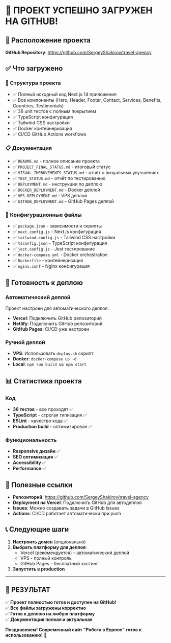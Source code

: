 # 🎉 ПРОЕКТ УСПЕШНО ЗАГРУЖЕН НА GITHUB!

## 📍 Расположение проекта
**GitHub Repository**: https://github.com/SergeyShakirov/travel-agency

## ✅ Что загружено

### 📂 Структура проекта
- ✅ Полный исходный код Next.js 14 приложения
- ✅ Все компоненты (Hero, Header, Footer, Contact, Services, Benefits, Countries, Testimonials)
- ✅ 36 unit тестов с полным покрытием
- ✅ TypeScript конфигурация
- ✅ Tailwind CSS настройки
- ✅ Docker контейнеризация
- ✅ CI/CD GitHub Actions workflows

### 📋 Документация
- ✅ `README.md` - полное описание проекта
- ✅ `PROJECT_FINAL_STATUS.md` - итоговый статус
- ✅ `VISUAL_IMPROVEMENTS_STATUS.md` - отчёт о визуальных улучшениях
- ✅ `TEST_STATUS.md` - отчёт по тестированию
- ✅ `DEPLOYMENT.md` - инструкции по деплою
- ✅ `DOCKER_DEPLOYMENT.md` - Docker деплой
- ✅ `VPS_DEPLOYMENT.md` - VPS деплой
- ✅ `GITHUB_DEPLOYMENT.md` - GitHub Pages деплой

### 🔧 Конфигурационные файлы
- ✅ `package.json` - зависимости и скрипты
- ✅ `next.config.js` - Next.js конфигурация
- ✅ `tailwind.config.js` - Tailwind CSS настройки
- ✅ `tsconfig.json` - TypeScript конфигурация
- ✅ `jest.config.js` - Jest тестирование
- ✅ `docker-compose.yml` - Docker orchestration
- ✅ `Dockerfile` - контейнеризация
- ✅ `nginx.conf` - Nginx конфигурация

## 🚀 Готовность к деплою

### Автоматический деплой
Проект настроен для автоматического деплоя:
- **Vercel**: Подключить GitHub репозиторий
- **Netlify**: Подключить GitHub репозиторий
- **GitHub Pages**: CI/CD уже настроен

### Ручной деплой
- **VPS**: Использовать `deploy.sh` скрипт
- **Docker**: `docker-compose up -d`
- **Local**: `npm run build && npm start`

## 📊 Статистика проекта

### Код
- **36 тестов** - все проходят ✅
- **TypeScript** - строгая типизация ✅
- **ESLint** - качество кода ✅
- **Production build** - оптимизирован ✅

### Функциональность
- **Responsive дизайн** ✅
- **SEO оптимизация** ✅
- **Accessibility** ✅
- **Performance** ✅

## 🔗 Полезные ссылки

- **Репозиторий**: https://github.com/SergeyShakirov/travel-agency
- **Deployment на Vercel**: Подключить GitHub для автодеплоя
- **Issues**: Можно создавать задачи в GitHub Issues
- **Actions**: CI/CD работает автоматически при push

## 📞 Следующие шаги

1. **Настроить домен** (опционально)
2. **Выбрать платформу для деплоя**:
   - Vercel (рекомендуется) - автоматический деплой
   - VPS - полный контроль
   - GitHub Pages - бесплатный хостинг
3. **Запустить в production**

---

## 🎯 РЕЗУЛЬТАТ

✅ **Проект полностью готов и доступен на GitHub!**  
✅ **Все файлы загружены корректно**  
✅ **Готов к деплою на любую платформу**  
✅ **Документация полная и актуальная**

**Поздравляем! Современный сайт "Работа в Европе" готов к использованию!** 🎉
